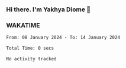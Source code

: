 ### Hi there. I'm Yakhya Diome 👋

### WAKATIME
<!--START_SECTION:waka-->

```txt
From: 08 January 2024 - To: 14 January 2024

Total Time: 0 secs

No activity tracked
```

<!--END_SECTION:waka-->
